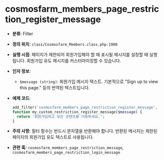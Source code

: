 # cosmosfarm_members_page_restriction_register_message

- **분류**: Filter
- **정의 위치**: `class/Cosmosfarm_Members.class.php:1908`
- **실행 시점**: 페이지가 제한되어 회원가입해야 할 때 표시될 메시지를 설정할 때 실행됩니다. 회원가입 유도 메시지를 커스터마이징할 수 있습니다.
- **인자 정보**:
  - `$message (string)`: 회원가입 메시지 텍스트. 기본적으로 "Sign up to view this page." 등의 번역된 텍스트입니다.
- **예제 코드**:

  ```php
  add_filter('cosmosfarm_members_page_restriction_register_message', 'my_custom_restriction_register_message');
  function my_custom_restriction_register_message($message) {
    return '회원가입하고 모든 콘텐츠를 이용하세요.';
  }
  ```

- **주의 사항**: 필터 함수는 반드시 문자열을 반환해야 합니다. 반환된 메시지는 제한된 페이지의 회원가입 유도 텍스트로 사용됩니다.
- **관련 훅**: `cosmosfarm_members_page_restriction_message`, `cosmosfarm_members_page_restriction_login_message`
